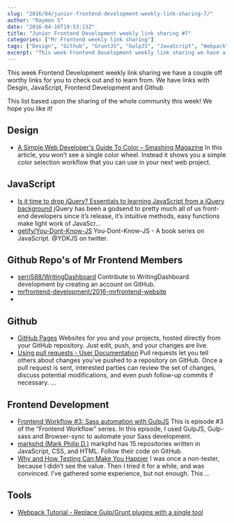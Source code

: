 ```yaml
---
slug: "2016/04/junior-frontend-development-weekly-link-sharing-7/"
author: "Raymon S"
date: "2016-04-10T19:53:15Z"
title: "Junior Frontend Development weekly link sharing #7"
categories: ["Mr Frontend weekly link sharing"]
tags: ["Design", "Github", "GruntJS", "GulpJS", "JavaScript", "Webpack"]
excerpt: "This week Frontend Development weekly link sharing we have a couple off worthy links for you to che..."
---
```


This week Frontend Development weekly link sharing we have a couple off worthy links for you to check out and to learn from. We have links with Desgin, JavaScript, Frontend Development and Github

This list based upon the sharing of the whole community this week! We hope you like it!

## Design

* [A Simple Web Developer's Guide To Color – Smashing Magazine](https://www.smashingmagazine.com/2016/04/web-developer-guide-color "A Simple Web Developer's Guide To Color – Smashing Magazine") In this article, you won’t see a single color wheel. Instead it shows you a simple color selection workflow that you can use in your next web project.

## JavaScript

* [Is it time to drop jQuery? Essentials to learning JavaScript from a jQuery background](https://toddmotto.com/is-it-time-to-drop-jquery-essentials-to-learning-javascript-from-a-jquery-background/ "Is it time to drop jQuery? Essentials to learning JavaScript from a jQuery background") jQuery has been a godsend to pretty much all of us front-end developers since it’s release, it’s intuitive methods, easy functions make light work of JavaScr...
* [getify/You-Dont-Know-JS](http://buff.ly/1Tyd8t9 "getify/You-Dont-Know-JS") You-Dont-Know-JS - A book series on JavaScript. @YDKJS on twitter.

## Github Repo's of Mr Frontend Members

* [serri588/WritingDashboard](https://github.com/serri588/WritingDashboard "serri588/WritingDashboard") Contribute to WritingDashboard development by creating an account on GitHub.
* [mrfrontend-development/2016-mrfrontend-website](https://github.com/mrfrontend-development/2016-mrfrontend-website "mrfrontend-development/2016-mrfrontend-website")
* 

## Github

* [GitHub Pages](https://pages.github.com/ "GitHub Pages") Websites for you and your projects, hosted directly from your GitHub repository. Just edit, push, and your changes are live.
* [Using pull requests - User Documentation](https://help.github.com/articles/using-pull-requests/ "Using pull requests - User Documentation") Pull requests let you tell others about changes you've pushed to a repository on GitHub. Once a pull request is sent, interested parties can review the set of changes, discuss potential modifications, and even push follow-up commits if necessary. …

## Frontend Development

* [Frontend Workflow #3: Sass automation with GulpJS](http://blog.mrfrontend.org/2016/04/frontend-workflow-3-sass-automation-gulpjs/ "Frontend Workflow #3: Sass automation with GulpJS") This is episode #3 of the “Frontend Workflow” series. In this episode, I used GulpJS, Gulp-sass and Browser-sync to automate your Sass development.
* [markphd (Mark Philip D.)](https://github.com/markphd/ "markphd (Mark Philip D.)") markphd has 15 repositories written in JavaScript, CSS, and HTML. Follow their code on GitHub.
* [Why and How Testing Can Make You Happier](http://mikbe.com/code/testing/dx/2016/03/11/why-and-how-testing-can-make-you-happier.html "Why and How Testing Can Make You Happier") I was once a non-tester, because I didn’t see the value. Then I tried it for a while, and was convinced. I’ve gathered some experience, but not enough. This ...

## Tools

* [Webpack Tutorial - Replace Gulp/Grunt plugins with a single tool](https://www.youtube.com/watch?v=9kJVYpOqcVU "Webpack Tutorial - Replace Gulp/Grunt plugins with a single tool")